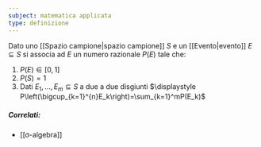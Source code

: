 ```yaml
---
subject: matematica applicata
type: definizione
---
```

Dato uno [[Spazio campione|spazio campione]] $S$ e un [[Evento|evento]] $E\subseteq S$ si associa ad $E$ un numero razionale $P(E)$ tale che:
1. $P(E)\in[0,1]$
2. $P(S)=1$
3. Dati $E_1,\dots,E_m\subseteq S$ a due a due disgiunti $\displaystyle P\left(\bigcup_{k=1}^{n}E_k\right)=\sum_{k=1}^mP(E_k)$

##### Correlati:
* [[σ-algebra]]